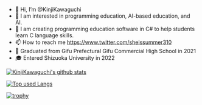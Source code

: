 - 👋 Hi, I’m @KinjiKawaguchi
- 👀 I am interested in programming education, AI-based education, and AI.
- 🌱 I am creating programming education software in C# to help students learn C language skills.
- 📫 How to reach me https://www.twitter.com/sheissummer310
- 🏫 Graduated from Gifu Prefectural Gifu Commercial High School in 2021
- 🎓 Entered Shizuoka University in 2022

<!-- リポジトリステータス -->
[![KinjiKawaguchi's github stats](https://github-readme-stats.vercel.app/api?username=KinjiKawaguchi&hide=contribs&count_private=true&show_icons=true&theme=tokyonight)](https://github.com/KinjiKawaguchi/)

<!-- ソースコード統計 -->
[![Top used Langs](https://github-readme-stats.vercel.app/api/top-langs/?username=KinjiKawaguchi&layout=compact&theme=tokyonight)](https://github.com/KinjiKawaguchi/)

[![trophy](https://github-profile-trophy.vercel.app/?username={KinjiKawaguchi}&theme=onedark)](https://github.com/ryo-ma/github-profile-trophy)


<!---
KinjiKawaguchi/KinjiKawaguchi is a ✨ special ✨ repository because its `README.md` (this file) appears on your GitHub profile.
You can click the Preview link to take a look at your changes.
--->
